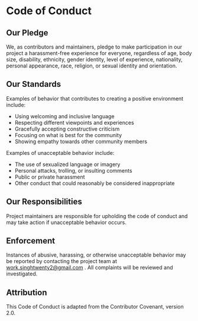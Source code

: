 # Code of Conduct

## Our Pledge

We, as contributors and maintainers, pledge to make participation in our project a harassment-free experience for everyone, regardless of age, body size, disability, ethnicity, gender identity, level of experience, nationality, personal appearance, race, religion, or sexual identity and orientation.

## Our Standards

Examples of behavior that contributes to creating a positive environment include:

- Using welcoming and inclusive language
- Respecting different viewpoints and experiences
- Gracefully accepting constructive criticism
- Focusing on what is best for the community
- Showing empathy towards other community members

Examples of unacceptable behavior include:

- The use of sexualized language or imagery
- Personal attacks, trolling, or insulting comments
- Public or private harassment
- Other conduct that could reasonably be considered inappropriate

## Our Responsibilities

Project maintainers are responsible for upholding the code of conduct and may take action if unacceptable behavior occurs.

## Enforcement

Instances of abusive, harassing, or otherwise unacceptable behavior may be reported by contacting the project team at work.singhtwenty2@gmail.com . All complaints will be reviewed and investigated.

## Attribution

This Code of Conduct is adapted from the Contributor Covenant, version 2.0.
